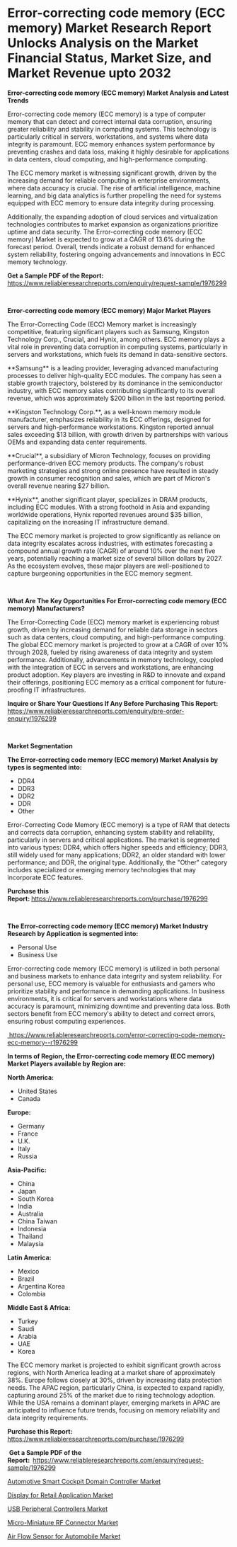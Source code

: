 <p><h1>Error-correcting code memory (ECC memory) Market Research Report Unlocks Analysis on the Market Financial Status, Market Size, and Market Revenue upto 2032</h1></p><p><strong>Error-correcting code memory (ECC memory) Market Analysis and Latest Trends</strong></p>
<p><p>Error-correcting code memory (ECC memory) is a type of computer memory that can detect and correct internal data corruption, ensuring greater reliability and stability in computing systems. This technology is particularly critical in servers, workstations, and systems where data integrity is paramount. ECC memory enhances system performance by preventing crashes and data loss, making it highly desirable for applications in data centers, cloud computing, and high-performance computing.</p><p>The ECC memory market is witnessing significant growth, driven by the increasing demand for reliable computing in enterprise environments, where data accuracy is crucial. The rise of artificial intelligence, machine learning, and big data analytics is further propelling the need for systems equipped with ECC memory to ensure data integrity during processing. </p><p>Additionally, the expanding adoption of cloud services and virtualization technologies contributes to market expansion as organizations prioritize uptime and data security. The Error-correcting code memory (ECC memory) Market is expected to grow at a CAGR of 13.6% during the forecast period. Overall, trends indicate a robust demand for enhanced system reliability, fostering ongoing advancements and innovations in ECC memory technology.</p></p>
<p><strong>Get a Sample PDF of the Report:&nbsp;</strong> <a href="https://www.reliableresearchreports.com/enquiry/request-sample/1976299?utm_campaign=121&utm_medium=2&utm_source=Github&utm_content=ia&utm_term=07042025&utm_id=error-correcting-code-memory-ecc-memory">https://www.reliableresearchreports.com/enquiry/request-sample/1976299</a></p>
<p>&nbsp;</p>
<p><strong>Error-correcting code memory (ECC memory) Major Market Players</strong></p>
<p><p>The Error-Correcting Code (ECC) Memory market is increasingly competitive, featuring significant players such as Samsung, Kingston Technology Corp., Crucial, and Hynix, among others. ECC memory plays a vital role in preventing data corruption in computing systems, particularly in servers and workstations, which fuels its demand in data-sensitive sectors.</p><p>**Samsung** is a leading provider, leveraging advanced manufacturing processes to deliver high-quality ECC modules. The company has seen a stable growth trajectory, bolstered by its dominance in the semiconductor industry, with ECC memory sales contributing significantly to its overall revenue, which was approximately $200 billion in the last reporting period.</p><p>**Kingston Technology Corp.**, as a well-known memory module manufacturer, emphasizes reliability in its ECC offerings, designed for servers and high-performance workstations. Kingston reported annual sales exceeding $13 billion, with growth driven by partnerships with various OEMs and expanding data center requirements.</p><p>**Crucial**, a subsidiary of Micron Technology, focuses on providing performance-driven ECC memory products. The company's robust marketing strategies and strong online presence have resulted in steady growth in consumer recognition and sales, which are part of Micron's overall revenue nearing $27 billion.</p><p>**Hynix**, another significant player, specializes in DRAM products, including ECC modules. With a strong foothold in Asia and expanding worldwide operations, Hynix reported revenues around $35 billion, capitalizing on the increasing IT infrastructure demand.</p><p>The ECC memory market is projected to grow significantly as reliance on data integrity escalates across industries, with estimates forecasting a compound annual growth rate (CAGR) of around 10% over the next five years, potentially reaching a market size of several billion dollars by 2027. As the ecosystem evolves, these major players are well-positioned to capture burgeoning opportunities in the ECC memory segment.</p></p>
<p>&nbsp;</p>
<p><strong>What Are The Key Opportunities For Error-correcting code memory (ECC memory) Manufacturers?</strong></p>
<p><p>The Error-Correcting Code (ECC) memory market is experiencing robust growth, driven by increasing demand for reliable data storage in sectors such as data centers, cloud computing, and high-performance computing. The global ECC memory market is projected to grow at a CAGR of over 10% through 2028, fueled by rising awareness of data integrity and system performance. Additionally, advancements in memory technology, coupled with the integration of ECC in servers and workstations, are enhancing product adoption. Key players are investing in R&D to innovate and expand their offerings, positioning ECC memory as a critical component for future-proofing IT infrastructures.</p></p>
<p><strong>Inquire or Share Your Questions If Any Before Purchasing This Report:</strong> <a href="https://www.reliableresearchreports.com/enquiry/pre-order-enquiry/1976299?utm_campaign=121&utm_medium=2&utm_source=Github&utm_content=ia&utm_term=07042025&utm_id=error-correcting-code-memory-ecc-memory">https://www.reliableresearchreports.com/enquiry/pre-order-enquiry/1976299</a></p>
<p>&nbsp;</p>
<p><strong>Market Segmentation</strong></p>
<p><strong>The Error-correcting code memory (ECC memory) Market Analysis by types is segmented into:</strong></p>
<p><ul><li>DDR4</li><li>DDR3</li><li>DDR2</li><li>DDR</li><li>Other</li></ul></p>
<p><p>Error-Correcting Code Memory (ECC memory) is a type of RAM that detects and corrects data corruption, enhancing system stability and reliability, particularly in servers and critical applications. The market is segmented into various types: DDR4, which offers higher speeds and efficiency; DDR3, still widely used for many applications; DDR2, an older standard with lower performance; and DDR, the original type. Additionally, the "Other" category includes specialized or emerging memory technologies that may incorporate ECC features.</p></p>
<p><strong>Purchase this Report:&nbsp;</strong><a href="https://www.reliableresearchreports.com/purchase/1976299?utm_campaign=121&utm_medium=2&utm_source=Github&utm_content=ia&utm_term=07042025&utm_id=error-correcting-code-memory-ecc-memory">https://www.reliableresearchreports.com/purchase/1976299</a></p>
<p>&nbsp;</p>
<p><strong>The Error-correcting code memory (ECC memory) Market Industry Research by Application is segmented into:</strong></p>
<p><ul><li>Personal Use</li><li>Business Use</li></ul></p>
<p><p>Error-correcting code memory (ECC memory) is utilized in both personal and business markets to enhance data integrity and system reliability. For personal use, ECC memory is valuable for enthusiasts and gamers who prioritize stability and performance in demanding applications. In business environments, it is critical for servers and workstations where data accuracy is paramount, minimizing downtime and preventing data loss. Both sectors benefit from ECC memory's ability to detect and correct errors, ensuring robust computing experiences.</p></p>
<p><a href="https://www.reliableresearchreports.com/error-correcting-code-memory-ecc-memory--r1976299?utm_campaign=121&utm_medium=2&utm_source=Github&utm_content=ia&utm_term=07042025&utm_id=error-correcting-code-memory-ecc-memory">&nbsp;https://www.reliableresearchreports.com/error-correcting-code-memory-ecc-memory--r1976299</a></p>
<p><strong>In terms of Region, the Error-correcting code memory (ECC memory) Market Players available by Region are:</strong></p>
<p>
    <p> <strong> North America: </strong>
        <ul>
            <li>United States</li>
            <li>Canada</li>
        </ul>
        </p> 
    <p> <strong> Europe: </strong>
        <ul>
            <li>Germany</li>
            <li>France</li>
            <li>U.K.</li>
            <li>Italy</li>
            <li>Russia</li>
        </ul>
        </p> 
    <p> <strong> Asia-Pacific: </strong>
        <ul>
            <li>China</li>
            <li>Japan</li>
            <li>South Korea</li>
            <li>India</li>
            <li>Australia</li>
            <li>China Taiwan</li>
            <li>Indonesia</li>
            <li>Thailand</li>
            <li>Malaysia</li>
        </ul>
        </p> 
    <p> <strong> Latin America: </strong>
        <ul>
            <li>Mexico</li>
            <li>Brazil</li>
            <li>Argentina Korea</li>
            <li>Colombia</li>
        </ul>
        </p> 
    <p> <strong> Middle East & Africa: </strong>
        <ul>
            <li>Turkey</li>
            <li>Saudi</li>
            <li>Arabia</li>
            <li>UAE</li>
            <li>Korea</li>
        </ul>
    </p>
    </p>
<p><p>The ECC memory market is projected to exhibit significant growth across regions, with North America leading at a market share of approximately 38%. Europe follows closely at 30%, driven by increasing data protection needs. The APAC region, particularly China, is expected to expand rapidly, capturing around 25% of the market due to rising technology adoption. While the USA remains a dominant player, emerging markets in APAC are anticipated to influence future trends, focusing on memory reliability and data integrity requirements.</p></p>
<p><strong>Purchase this Report: </strong><a href="https://www.reliableresearchreports.com/purchase/1976299?utm_campaign=121&utm_medium=2&utm_source=Github&utm_content=ia&utm_term=07042025&utm_id=error-correcting-code-memory-ecc-memory">https://www.reliableresearchreports.com/purchase/1976299</a></p>
<p>&nbsp;<strong>Get a Sample PDF of the Report:&nbsp;&nbsp;</strong><a href="https://www.reliableresearchreports.com/enquiry/request-sample/1976299?utm_campaign=121&utm_medium=2&utm_source=Github&utm_content=ia&utm_term=07042025&utm_id=error-correcting-code-memory-ecc-memory">https://www.reliableresearchreports.com/enquiry/request-sample/1976299</a></p>
<p><strong></strong></p>
<p><p><a href="https://github.com/siwerhommer97/Market-Research-Report-List-1/blob/main/automotive-smart-cockpit-domain-controller-market.md?utm_campaign=121&utm_medium=2&utm_source=Github&utm_content=ia&utm_term=07042025&utm_id=error-correcting-code-memory-ecc-memory">Automotive Smart Cockpit Domain Controller Market</a></p><p><a href="https://github.com/beyeagamizjp/Market-Research-Report-List-1/blob/main/display-for-retail-application-market.md?utm_campaign=121&utm_medium=2&utm_source=Github&utm_content=ia&utm_term=07042025&utm_id=error-correcting-code-memory-ecc-memory">Display for Retail Application Market</a></p><p><a href="https://github.com/tabormahay2f/Market-Research-Report-List-1/blob/main/usb-peripheral-controllers-market.md?utm_campaign=121&utm_medium=2&utm_source=Github&utm_content=ia&utm_term=07042025&utm_id=error-correcting-code-memory-ecc-memory">USB Peripheral Controllers Market</a></p><p><a href="https://github.com/baatetoshda/Market-Research-Report-List-1/blob/main/micro-miniature-rf-connector-market.md?utm_campaign=121&utm_medium=2&utm_source=Github&utm_content=ia&utm_term=07042025&utm_id=error-correcting-code-memory-ecc-memory">Micro-Miniature RF Connector Market</a></p><p><a href="https://github.com/naingbiner7i/Market-Research-Report-List-1/blob/main/air-flow-sensor-for-automobile-market.md?utm_campaign=121&utm_medium=2&utm_source=Github&utm_content=ia&utm_term=07042025&utm_id=error-correcting-code-memory-ecc-memory">Air Flow Sensor for Automobile Market</a></p></p>